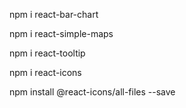 npm i react-bar-chart


npm i react-simple-maps

npm i react-tooltip

npm i react-icons

npm install @react-icons/all-files --save